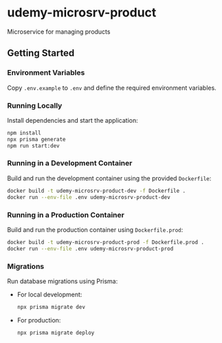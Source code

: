 # udemy-microsrv-product

Microservice for managing products

## Getting Started

### Environment Variables

Copy `.env.example` to `.env` and define the required environment variables.

### Running Locally

Install dependencies and start the application:

```bash
npm install
npx prisma generate
npm run start:dev
```

### Running in a Development Container

Build and run the development container using the provided `Dockerfile`:

```bash
docker build -t udemy-microsrv-product-dev -f Dockerfile .
docker run --env-file .env udemy-microsrv-product-dev
```

### Running in a Production Container

Build and run the production container using `Dockerfile.prod`:

```bash
docker build -t udemy-microsrv-product-prod -f Dockerfile.prod .
docker run --env-file .env udemy-microsrv-product-prod
```

### Migrations

Run database migrations using Prisma:

- For local development:
  ```bash
  npx prisma migrate dev
  ```
- For production:
  ```bash
  npx prisma migrate deploy
  ```
